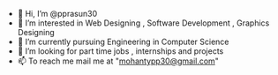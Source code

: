 - 👋 Hi, I’m @pprasun30
- 👀 I’m interested in Web Designing , Software Development , Graphics Designing
- 🌱 I’m currently pursuing Engineering in Computer Science
- 💞️ I’m looking for part time jobs , internships and projects
- 📫 To reach me mail me at "mohantypp30@gmail.com"

<!---
pprasun30/pprasun30 is a ✨ special ✨ repository because its `README.md` (this file) appears on your GitHub profile.
You can click the Preview link to take a look at your changes.
--->
